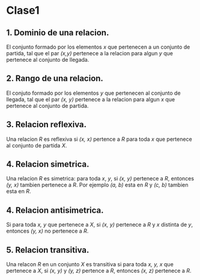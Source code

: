 # Clase1

## 1. Dominio de una relacion.
El conjunto formado por los elementos *x* que pertenecen a un conjunto de partida, tal que el par *(x,y)* pertenece a la relacion para algun *y* que pertenece al conjunto de llegada.

## 2. Rango de una relacion.
El conjuto formado por los elementos *y* que pertenecen al conjunto de llegada, tal que el par *(x, y)* pertenece a la relacion para algun *x* que pertenece al conjunto de partida.

## 3. Relacion reflexiva.
Una relacion *R* es reflexiva si *(x, x)* pertence a *R* para toda *x* que pertenece al conjunto de partida *X*.

## 4. Relacion simetrica.
Una relacion *R* es simetrica: para toda *x*, *y*, si *(x, y)* pertenece a *R*, entonces *(y, x)* tambien pertenece a *R*. Por ejemplo *(a, b)* esta en *R* y *(c, b)* tambien esta en *R*.

## 4. Relacion antisimetrica.
Si para toda *x, y* que pertenece a *X*, si *(x, y)* pertenece a *R* y *x* distinta de *y*, entonces *(y, x)* no pertenece a *R*.

## 5. Relacion transitiva.
Una relacon *R* en un conjunto *X* es transitiva si para toda *x, y, x* que pertenece a *X*, si *(x, y)* y *(y, z)* pertence a *R*, entonces *(x, z)* pertenece a *R*.
